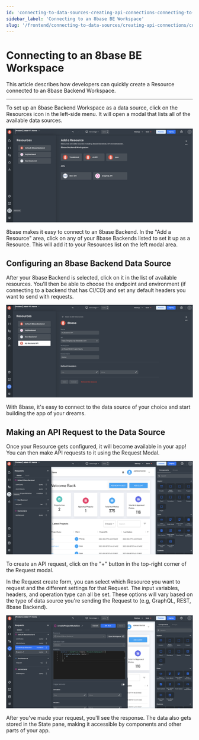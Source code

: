 ```yaml
---
id: 'connecting-to-data-sources-creating-api-connections-connecting-to-an-8base-be-workspace'
sidebar_label: 'Connecting to an 8base BE Workspace'
slug: '/frontend/connecting-to-data-sources/creating-api-connections/connecting-to-an-8base-be-workspace'
---
```


# Connecting to an 8base BE Workspace

This article describes how developers can quickly create a Resource connected to an 8base Backend Workspace.

___

To set up an 8base Backend Workspace as a data source, click on the Resources icon in the left-side menu. It will open a modal that lists all of the available data sources. 

![Resources in App Builder](./_images/ab-resources-1.png)

8base makes it easy to connect to an 8base Backend. In the "Add a Resource" area, click on any of your 8base Backends listed to set it up as a Resource. This will add it to your Resources list on the left modal area.

## Configuring an 8base Backend Data Source

After your 8base Backend is selected, click on it in the list of available resources. You'll then be able to choose the endpoint and environment (if connecting to a backend that has CI/CD) and set any default headers you want to send with requests.

![Configuring a resource](./_images/ab-resources-configure-1.png)

With 8base, it's easy to connect to the data source of your choice and start building the app of your dreams. 

## Making an API Request to the Data Source

Once your Resource gets configured, it will become available in your app! You can then make API requests to it using the Request Modal.

![Request Modal](./_images/ab-resources-requests-1.png)

To create an API request, click on the "+" button in the top-right corner of the Request modal.

In the Request create form, you can select which Resource you want to request and the different settings for that Request. The input variables, headers, and operation type can all be set. These options will vary based on the type of data source you're sending the Request to (e.g, GraphQL, REST, 8base Backend).

![Making a request in the Request Modal](./_images/ab-resources-request-2.png)

After you've made your request, you'll see the response. The data also gets stored in the State pane, making it accessible by components and other parts of your app.
